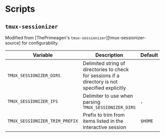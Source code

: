 # Scripts

## `tmux-sessionizer`

Modified from [ThePrimeagen's `tmux-sessionizer`][tmux-sessionizer-source] for
configurability.

| Variable | Description | Default | Required |
|-|-|-|-|
| `TMUX_SESSIONIZER_DIRS` | Delimited string of directories to check for sessions if a directory is not specified explicitly | | Yes |
| `TMUX_SESSIONIZER_IFS`  | Delimiter to use when parsing `TMUX_SESSIONIZER_DIRS` | `,` | |
| `TMUX_SESSIONIZER_TRIM_PREFIX` | Prefix to trim from items listed in the interactive session | `$HOME` | |

[tmux-sessionizer-original]: https://github.com/ThePrimeagen/.dotfiles/blob/602019e902634188ab06ea31251c01c1a43d1621/bin/.local/scripts/tmux-sessionizer
